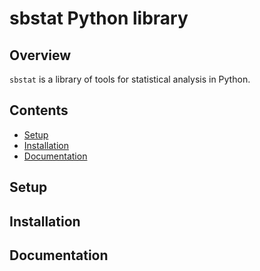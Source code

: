 # sbstat Python library

## Overview

`sbstat` is a library of tools for statistical analysis in Python.

## Contents
* [Setup](#setup)
* [Installation](#installation)
* [Documentation](#documentation)

## Setup <a name="setup"></a>

## Installation <a name="installation"></a>

## Documentation <a name="documentation"></a>
